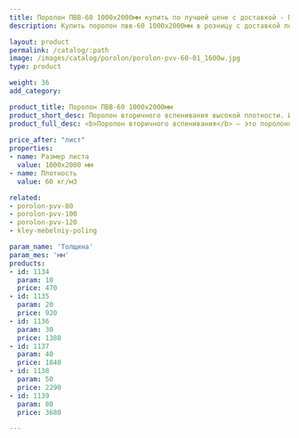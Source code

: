 ```yaml
---
title: Поролон ПВВ-60 1000х2000мм купить по лучшей цене с доставкой - Поролоныч
description: Купить поролон пвв-60 1000х2000мм в розницу с доставкой по Москве в интернет-магазине Поролоныча.

layout: product
permalink: /catalog/:path
image: /images/catalog/porolon/porolon-pvv-60-01_1600w.jpg
type: product

weight: 36
add_category: 

product_title: Поролон ПВВ-60 1000х2000мм
product_short_desc: Поролон вторичного вспенивания высокой плотности. Используется в мебельной и автомобильной промышленности.
product_full_desc: <b>Поролон вторичного вспенивания</b> — это поролоновая крошка, вспененная с полиуретановым клеем и спрессованная под определенным давлением. Данный материал обладает высокими показателями плотности, жесткости, долговечности и прочности. Имеет хорошие звукопоглощающие и изолирующие свойства. Отличается высокой демпфирующей способностью. Благодаря таким качественным показателям долго сохраняет свои свойства и обеспечивает долгую службу изделий при их ежедневном использовании.
        
price_after: "лист"
properties:
- name: Размер листа
  value: 1000х2000 мм
- name: Плотность
  value: 60 кг/м3

related:
- porolon-pvv-80
- porolon-pvv-100
- porolon-pvv-120
- kley-mebelniy-poling

param_name: 'Толщина'
param_mes: 'мм'
products:
- id: 1134
  param: 10
  price: 470
- id: 1135
  param: 20
  price: 920
- id: 1136
  param: 30
  price: 1380
- id: 1137
  param: 40
  price: 1840
- id: 1138
  param: 50
  price: 2290
- id: 1139
  param: 80
  price: 3680

---
```

